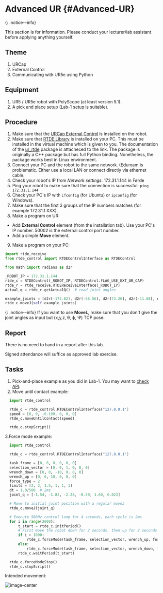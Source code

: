 # Advanced UR {#Advanced-UR}

{: .notice--info}

This section is for information. Please conduct your lecturer/lab assistant before applying anything yourself.

## Theme

1. URCap
2. External Control
3. Communicating with UR5e using Python

## Equipment

1. UR5 / UR5e robot with PolyScope (at least version 5.1).
2. A pick and place setup (Lab-1 setup is suitable).
  

## Procedure

1. Make sure that the [URCap External Control](https://github.com/UniversalRobots/Universal_Robots_ROS_Driver/blob/master/ur_robot_driver/doc/install_urcap_e_series.md) is installed on the robot.
2. Make sure that [RTDE Library](https://pypi.org/project/ur-rtde/) is installed on your PC. This must be installed in the virtual machine which is given to you. The documentation of the [ur_rtde](https://sdurobotics.gitlab.io/ur_rtde/installation/installation.html) package is attacheced to the link. The package is originally a C++ package but has full Python binding. Nonetheless, the package works best in Linux environment. 
3. Connect your PC and the robot to the same network. (Eduroam is problematic. Either use a local LAN or connect directly via ethernet cable.
4. Check your robot's IP from *Network settings*. 172.31.1.144 in Førde
5. Ping your robot to make sure that the connection is successful: `ping 172.31.1.144`
6. Check your PC's IP with `ifconfig` (for Ubuntu) or `ipconfig` (for Windows).
7. Make sure that the first 3 groups of the IP numbers matches (for example 172.31.1.XXX).
8. Make a program on UR:
  - Add **External Control** element (from the installation tab). Use your PC's IP number. 50002 is the external control port number.
  - Add a simple **Move** element.
9. Make a program on your PC:

  ```python
  import rtde_receive
  from rtde_control import RTDEControlInterface as RTDEControl

  from math import radians as d2r

  _ROBOT_IP = 172.31.1.144
  rtde_c = RTDEControl(_ROBOT_IP, RTDEControl.FLAG_USE_EXT_UR_CAP)
  rtde_r = rtde_receive.RTDEReceiveInterface(_ROBOT_IP)
  actual_q = rtde_r.getActualQ()  # read joint angles

  example_joints = [d2r(-175.82), d2r(-58.56), d2r(73.26), d2r(-11.08), d2r(19.57), d2r(-96.67)] ## Joint angles must be in radians
  rtde_c.moveJ(self.example_joints)

  ```

{: .notice--info}
If you want to use **MoveL**, make sure that you don't give the joint angles as input but (x,y,z, θ, ɸ, Ψ) TCP pose.

## Report

There is no need to hand in a report after this lab.

Signed attendance will suffice as approved lab exercise.

## Tasks

1. Pick-and-place example as you did in Lab-1. You may want to [check API](https://sdurobotics.gitlab.io/ur_rtde/api/api.html).
2. Move until contact example:
  ```python
    import rtde_control

    rtde_c = rtde_control.RTDEControlInterface("127.0.0.1")
    speed = [0, 0, -0.100, 0, 0, 0]
    rtde_c.moveUntilContact(speed)

    rtde_c.stopScript()
  ```
3.Force mode example: 

```python
  import rtde_control

  rtde_c = rtde_control.RTDEControlInterface("127.0.0.1")

  task_frame = [0, 0, 0, 0, 0, 0]
  selection_vector = [0, 0, 1, 0, 0, 0]
  wrench_down = [0, 0, -10, 0, 0, 0]
  wrench_up = [0, 0, 10, 0, 0, 0]
  force_type = 2
  limits = [2, 2, 1.5, 1, 1, 1]
  dt = 1.0/500  # 2ms
  joint_q = [-1.54, -1.83, -2.28, -0.59, 1.60, 0.023]

  # Move to initial joint position with a regular moveJ
  rtde_c.moveJ(joint_q)

  # Execute 500Hz control loop for 4 seconds, each cycle is 2ms
  for i in range(2000):
      t_start = rtde_c.initPeriod()
      # First move the robot down for 2 seconds, then up for 2 seconds
      if i > 1000:
          rtde_c.forceMode(task_frame, selection_vector, wrench_up, force_type, limits)
      else:
          rtde_c.forceMode(task_frame, selection_vector, wrench_down, force_type, limits)
      rtde_c.waitPeriod(t_start)

  rtde_c.forceModeStop()
  rtde_c.stopScript()

```
Intended movement:

![image-center](https://sdurobotics.gitlab.io/ur_rtde/_images/force_mode_example.gif)

